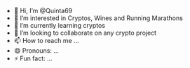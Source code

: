 - 👋 Hi, I’m @Quinta69
- 👀 I’m interested in Cryptos, Wines and Running Marathons
- 🌱 I’m currently learning cryptos 
- 💞️ I’m looking to collaborate on any crypto project
- 📫 How to reach me ...
- 😄 Pronouns: ...
- ⚡ Fun fact: ...

<!---
Quinta69/Quinta69 is a ✨ special ✨ repository because its `README.md` (this file) appears on your GitHub profile.
You can click the Preview link to take a look at your changes.
--->
